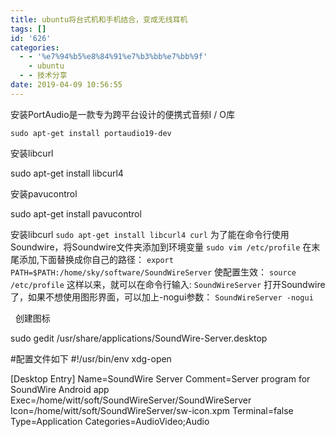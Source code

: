 ```yaml
---
title: ubuntu将台式机和手机结合，变成无线耳机
tags: []
id: '626'
categories:
  - - '%e7%94%b5%e8%84%91%e7%b3%bb%e7%bb%9f'
    - ubuntu
  - - 技术分享
date: 2019-04-09 10:56:55
---
```


安装PortAudio是一款专为跨平台设计的便携式音频I / O库

```
sudo apt-get install portaudio19-dev
```

安装libcurl

sudo apt-get install libcurl4

安装pavucontrol

sudo apt-get install pavucontrol

安装libcurl `sudo apt-get install libcurl4 curl` 为了能在命令行使用Soundwire，将Soundwire文件夹添加到环境变量 `sudo vim /etc/profile` 在末尾添加,下面替换成你自己的路径： `export PATH=$PATH:/home/sky/software/SoundWireServer` 使配置生效： `source /etc/profile` 这样以来，就可以在命令行输入: `SoundWireServer` 打开Soundwire了，如果不想使用图形界面，可以加上-nogui参数： `SoundWireServer -nogui`

  创建图标

sudo gedit /usr/share/applications/SoundWire-Server.desktop

#配置文件如下
#!/usr/bin/env xdg-open

\[Desktop Entry\]
Name=SoundWire Server
Comment=Server program for SoundWire Android app
Exec=/home/witt/soft/SoundWireServer/SoundWireServer
Icon=/home/witt/soft/SoundWireServer/sw-icon.xpm
Terminal=false
Type=Application
Categories=AudioVideo;Audio